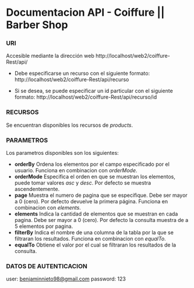 # Documentacion API - Coiffure || Barber Shop

###  URI
Accesible mediante la dirección web http://localhost/web2/coiffure-Rest/api/

- Debe especificarse un recurso con el siguiente formato: http://localhost/web2/coiffure-Rest/api/recurso  

- Si se desea, se puede especificar un id particular con el siguiente formato: http://localhost/web2/coiffure-Rest/api/recurso/id  

###  RECURSOS
Se encuentran disponibles los recursos de *products*.

###  PARAMETROS
Los parametros disponibles son los siguientes:

- **orderBy** Ordena los elementos por el campo especificado por el usuario. Funciona en combinacion con *orderMode*.
- **orderMode** Especifica el orden en que se muestran los elementos, puede tomar valores *asc* y *desc*. Por defecto se muestra ascendentemente.
- **page** Muestra el numero de pagina que se especifique. Debe ser mayor a 0 (cero). Por defecto devuelve la primera página. Funciona en combinacion con *elements*.
- **elements** Indica la cantidad de elementos que se muestran en cada pagina. Debe ser mayor a 0 (cero). Por defecto la consulta muestra de a 5 elementos por pagina.
- **filterBy** Indica el nombre de una columna de la tabla por la que se filtraran los resultados. Funciona en combinacion con *equalTo*.
- **equalTo** Obtiene el valor por el cual se filtraran los resultados de la consulta.

### DATOS DE AUTENTICACION
user: benjaminnieto98@gmail.com
password: 123